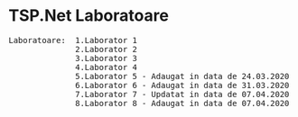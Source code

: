 # TSP.Net Laboratoare
<pre>
Laboratoare:  1.Laborator 1
              2.Laborator 2
              3.Laborator 3
              4.Laborator 4
              5.Laborator 5 - Adaugat in data de 24.03.2020
              6.Laborator 6 - Adaugat in data de 31.03.2020
              7.Laborator 7 - Updatat in data de 07.04.2020
              8.Laborator 8 - Adaugat in data de 07.04.2020
</pre>          
